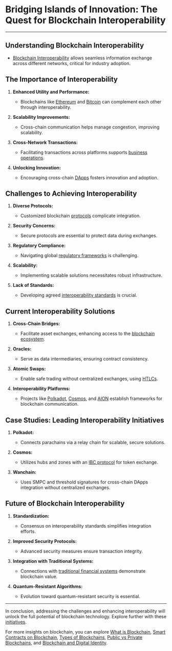 # Bridging Islands of Innovation: The Quest for Blockchain Interoperability

---

## Understanding Blockchain Interoperability

- [Blockchain Interoperability](https://www.investopedia.com/blockchain-interoperability-definition-and-applications-6823845) allows seamless information exchange across different networks, critical for industry adoption.

## The Importance of Interoperability

1. **Enhanced Utility and Performance:**
   - Blockchains like [Ethereum](https://ethereum.org) and [Bitcoin](https://bitcoin.org) can complement each other through interoperability.

2. **Scalability Improvements:**
   - Cross-chain communication helps manage congestion, improving scalability.

3. **Cross-Network Transactions:**
   - Facilitating transactions across platforms supports [business operations](https://www.ibm.com/topics/blockchain-business-processes).

4. **Unlocking Innovation:**
   - Encouraging cross-chain [DApps](https://ethereum.org/en/developers/docs/dapps/) fosters innovation and adoption.

## Challenges to Achieving Interoperability

1. **Diverse Protocols:**
   - Customized blockchain [protocols](https://en.wikipedia.org/wiki/List_of_cryptocurrencies) complicate integration.

2. **Security Concerns:**
   - Secure protocols are essential to protect data during exchanges.

3. **Regulatory Compliance:**
   - Navigating global [regulatory frameworks](https://www.oecd.org/finance/financial-markets/blockchain-and-regulation.htm) is challenging.

4. **Scalability:**
   - Implementing scalable solutions necessitates robust infrastructure.

5. **Lack of Standards:**
   - Developing agreed [interoperability standards](https://www.hyperledger.org/use) is crucial.

## Current Interoperability Solutions

1. **Cross-Chain Bridges:**
   - Facilitate asset exchanges, enhancing access to the [blockchain ecosystem](https://www.consensys.net/blockchain-use-cases/decentralized-finance/).

2. **Oracles:**
   - Serve as data intermediaries, ensuring contract consistency.

3. **Atomic Swaps:**
   - Enable safe trading without centralized exchanges, using [HTLCs](https://bitcoin.stackexchange.com/questions/45964/what-are-hash-time-locked-contracts).

4. **Interoperability Platforms:**
   - Projects like [Polkadot](https://polkadot.network), [Cosmos](https://cosmos.network), and [AION](https://aion.network) establish frameworks for blockchain communication.

## Case Studies: Leading Interoperability Initiatives

1. **Polkadot:**
   - Connects parachains via a relay chain for scalable, secure solutions.

2. **Cosmos:**
   - Utilizes hubs and zones with an [IBC protocol](https://hub.cosmos.network/main/ibc/overview.html) for token exchange.

3. **Wanchain:**
   - Uses SMPC and threshold signatures for cross-chain DApps integration without centralized exchanges.

## Future of Blockchain Interoperability

1. **Standardization:**
   - Consensus on interoperability standards simplifies integration efforts.

2. **Improved Security Protocols:**
   - Advanced security measures ensure transaction integrity.

3. **Integration with Traditional Systems:**
   - Connections with [traditional financial systems](https://www.forbes.com/sites/forbestechcouncil/2021/02/18/the-future-of-finance-how-blockchain-will-integrate-into-traditional-banking/?sh=598540ea6624) demonstrate blockchain value.

4. **Quantum-Resistant Algorithms:**
   - Evolution toward quantum-resistant security is essential.

---

In conclusion, addressing the challenges and enhancing interoperability will unlock the full potential of blockchain technology. Explore further with these [initiatives](https://www.coindesk.com/learn/what-are-interoperable-blockchains-and-how-will-they-change-crypto/).

For more insights on blockchain, you can explore [What is Blockchain](https://www.license-token.com/wiki/what-is-blockchain), [Smart Contracts on Blockchain](https://www.license-token.com/wiki/smart-contracts-on-blockchain), [Types of Blockchains](https://www.license-token.com/wiki/types-of-blockchains), [Public vs Private Blockchains](https://www.license-token.com/wiki/public-vs-private-blockchains), and [Blockchain and Digital Identity](https://www.license-token.com/wiki/blockchain-and-digital-identity).